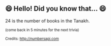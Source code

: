 ## 😄 Hello! Did you know that... 😄
24 is the number of books in the Tanakh.

<sup>(come back in 5 minutes for the next trivia)</sup>


<sup>Credits: http://numbersapi.com</sup>
